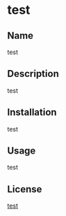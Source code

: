 # test

## Name
test

## Description

test

## Installation

test

## Usage

test

## License

[test](test)

